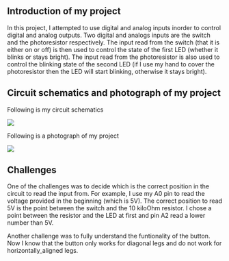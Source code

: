 ## Introduction of my project

In this project, I attempted to use digital and analog inputs inorder to control digital and analog outputs. Two digital and analogs inputs
are the switch and the photoresistor respectively. The input read from the switch (that it is either on or off) is then used to control
the state of the first LED (whether it blinks or stays bright). The input read from the photoresistor is also used to control the blinking
state of the second LED (if I use my hand to cover the photoresistor then the LED will start blinking, otherwise it stays bright).

## Circuit schematics and photograph of my project

Following is my circuit schematics

![](circuit_schematic.png)

Following is a photograph of my project

![](control_2LEDS.png)

## Challenges

One of the challenges was to decide which is the correct position in the circuit to read the input from. For example, I use my A0 pin
to read the voltage provided in the beginning (which is 5V). The correct position to read 5V is the point between the switch and 
the 10 kiloOhm resistor. I chose a point between the resistor and the LED at first and pin A2 read a lower number than 5V. 

Another challenge was to fully understand the funtionality of the button. Now I know that the button only works for diagonal legs 
and do not work for horizontally_aligned legs.
